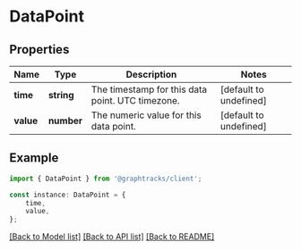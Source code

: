 # DataPoint


## Properties

Name | Type | Description | Notes
------------ | ------------- | ------------- | -------------
**time** | **string** | The timestamp for this data point. UTC timezone. | [default to undefined]
**value** | **number** | The numeric value for this data point. | [default to undefined]

## Example

```typescript
import { DataPoint } from '@graphtracks/client';

const instance: DataPoint = {
    time,
    value,
};
```

[[Back to Model list]](../README.md#documentation-for-models) [[Back to API list]](../README.md#documentation-for-api-endpoints) [[Back to README]](../README.md)
